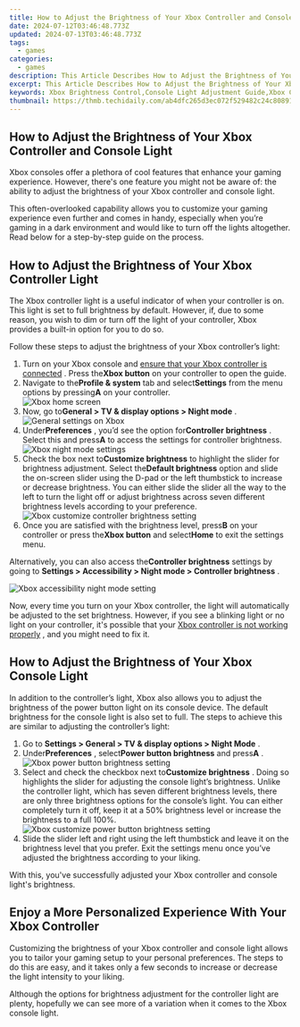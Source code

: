 ```yaml
---
title: How to Adjust the Brightness of Your Xbox Controller and Console Light
date: 2024-07-12T03:46:48.773Z
updated: 2024-07-13T03:46:48.773Z
tags:
  - games
categories:
  - games
description: This Article Describes How to Adjust the Brightness of Your Xbox Controller and Console Light
excerpt: This Article Describes How to Adjust the Brightness of Your Xbox Controller and Console Light
keywords: Xbox Brightness Control,Console Light Adjustment Guide,Xbox Controller Brightness Settings,Gamer Console Light Levels,Xbox Gaming Environment Adjustment,How to Change Xbox Controller Light Intensity,Xbox Gaming Console Brightness Customization
thumbnail: https://thmb.techidaily.com/ab4dfc265d3ec072f529482c24c8089138367c7bb9b170bcd6c98cca628f2064.jpg
---
```


## How to Adjust the Brightness of Your Xbox Controller and Console Light

 Xbox consoles offer a plethora of cool features that enhance your gaming experience. However, there's one feature you might not be aware of: the ability to adjust the brightness of your Xbox controller and console light.

 This often-overlooked capability allows you to customize your gaming experience even further and comes in handy, especially when you’re gaming in a dark environment and would like to turn off the lights altogether. Read below for a step-by-step guide on the process.

## How to Adjust the Brightness of Your Xbox Controller Light

 The Xbox controller light is a useful indicator of when your controller is on. This light is set to full brightness by default. However, if, due to some reason, you wish to dim or turn off the light of your controller, Xbox provides a built-in option for you to do so.

 Follow these steps to adjust the brightness of your Xbox controller’s light:

1. Turn on your Xbox console and [ensure that your Xbox controller is connected](https://www.makeuseof.com/tag/sync-xbox-one-controller/) . Press the**Xbox button** on your controller to open the guide.
2. Navigate to the**Profile & system** tab and select**Settings** from the menu options by pressing**A** on your controller.  
![Xbox home screen](https://static1.makeuseofimages.com/wordpress/wp-content/uploads/2023/07/xbox-home-screen-2.jpeg)
3. Now, go to**General > TV & display options > Night mode** .  
![General settings on Xbox](https://static1.makeuseofimages.com/wordpress/wp-content/uploads/2023/07/tv-and-display-options-xbox-setting-1.jpeg)
4. Under**Preferences** , you’d see the option for**Controller brightness** . Select this and press**A** to access the settings for controller brightness.  
![Xbox night mode settings](https://static1.makeuseofimages.com/wordpress/wp-content/uploads/2023/07/xbox-controller-brightness-setting-1.jpeg)
5. Check the box next to**Customize brightness** to highlight the slider for brightness adjustment. Select the**Default brightness** option and slide the on-screen slider using the D-pad or the left thumbstick to increase or decrease brightness. You can either slide the slider all the way to the left to turn the light off or adjust brightness across seven different brightness levels according to your preference.  
![Xbox customize controller brightness setting](https://static1.makeuseofimages.com/wordpress/wp-content/uploads/2023/07/xbox-customize-controller-brightness-setting-1.jpeg)
6. Once you are satisfied with the brightness level, press**B** on your controller or press the**Xbox button** and select**Home** to exit the settings menu.

 Alternatively, you can also access the**Controller brightness** settings by going to **Settings > Accessibility > Night mode > Controller brightness** .

![Xbox accessibility night mode setting](https://static1.makeuseofimages.com/wordpress/wp-content/uploads/2023/07/xbox-accessibility-night-mode-setting.jpeg)

 Now, every time you turn on your Xbox controller, the light will automatically be adjusted to the set brightness. However, if you see a blinking light or no light on your controller, it's possible that your [Xbox controller is not working properly](https://www.makeuseof.com/tag/how-to-fix-xbox-one-controller-not-working/) , and you might need to fix it.

## How to Adjust the Brightness of Your Xbox Console Light

 In addition to the controller’s light, Xbox also allows you to adjust the brightness of the power button light on its console device. The default brightness for the console light is also set to full. The steps to achieve this are similar to adjusting the controller’s light:

1. Go to **Settings > General > TV & display options > Night Mode** .
2. Under**Preferences** , select**Power button brightness** and press**A** .  
![Xbox power button brightness setting](https://static1.makeuseofimages.com/wordpress/wp-content/uploads/2023/07/xbox-power-button-brightness-setting-1.jpeg)
3. Select and check the checkbox next to**Customize brightness** . Doing so highlights the slider for adjusting the console light’s brightness. Unlike the controller light, which has seven different brightness levels, there are only three brightness options for the console’s light. You can either completely turn it off, keep it at a 50% brightness level or increase the brightness to a full 100%.  
![Xbox customize power button brightness setting](https://static1.makeuseofimages.com/wordpress/wp-content/uploads/2023/07/xbox-customize-power-button-brightness-setting-2.jpeg)
4. Slide the slider left and right using the left thumbstick and leave it on the brightness level that you prefer. Exit the settings menu once you’ve adjusted the brightness according to your liking.

 With this, you've successfully adjusted your Xbox controller and console light's brightness.

## Enjoy a More Personalized Experience With Your Xbox Controller

 Customizing the brightness of your Xbox controller and console light allows you to tailor your gaming setup to your personal preferences. The steps to do this are easy, and it takes only a few seconds to increase or decrease the light intensity to your liking.

 Although the options for brightness adjustment for the controller light are plenty, hopefully we can see more of a variation when it comes to the Xbox console light.


<ins class="adsbygoogle"
     style="display:block"
     data-ad-format="autorelaxed"
     data-ad-client="ca-pub-7571918770474297"
     data-ad-slot="1223367746"></ins>



<ins class="adsbygoogle"
     style="display:block"
     data-ad-client="ca-pub-7571918770474297"
     data-ad-slot="8358498916"
     data-ad-format="auto"
     data-full-width-responsive="true"></ins>




